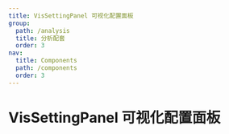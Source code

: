 ```yaml
---
title: VisSettingPanel 可视化配置面板
group:
  path: /analysis
  title: 分析配套
  order: 3
nav:
  title: Components
  path: /components
  order: 3
---
```


# VisSettingPanel 可视化配置面板
